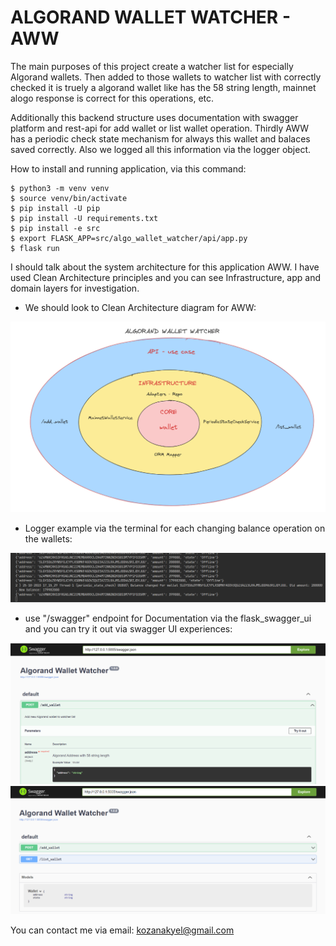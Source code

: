 # ALGORAND WALLET WATCHER - AWW

The main purposes of this project create a watcher list for especially Algorand wallets. Then added to those wallets to watcher list with correctly checked it is truely a algorand wallet like has the 58 string length, mainnet alogo response is correct for this operations, etc.

Additionally this backend structure uses documentation with swagger platform and rest-api for add wallet or list wallet operation. Thirdly AWW has a periodic check state mechanism for always this wallet and balaces saved correctly. Also we logged all this information via the logger object.

How to install and running application, via this command: 

```
$ python3 -m venv venv
$ source venv/bin/activate
$ pip install -U pip
$ pip install -U requirements.txt
$ pip install -e src
$ export FLASK_APP=src/algo_wallet_watcher/api/app.py
$ flask run
```

I should talk about the system architecture for this application AWW. I have used Clean Architecture principles and you can see Infrastructure, app and domain layers for investigation. 

- We should look to Clean Architecture diagram for AWW:

![Clean Arcitecture diagram for AWW](/assets/images/clean_temp.png)

- Logger example via the terminal for each changing balance operation on the wallets:

![Logger examples for AWW](/assets/images/log_amount.png)

- use "/swagger" endpoint for Documentation via the flask_swagger_ui and you can try it out via swagger UI experiences:

![Swagger ui-1 for AWW](/assets/images/swg1.png)
![Swagger ui-2 for AWW](/assets/images/swg2.png)

You can contact me via email: kozanakyel@gmail.com